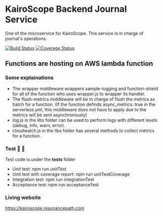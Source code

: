 # KairoScope Backend Journal Service

One of the microservice for KairoScope. This service is in charge of journal's operations.

[![Build Status](https://travis-ci.org/PengWang0316/KairoScope-Backend-Unattached-Journal.svg?branch=master)](https://travis-ci.org/PengWang0316/KairoScope-Backend-Unattached-Journal) [![Coverage Status](https://coveralls.io/repos/github/PengWang0316/KairoScope-Backend-Unattached-Journal/badge.svg?branch=master)](https://coveralls.io/github/PengWang0316/KairoScope-Backend-Unattached-Journal?branch=master)

## Functions are hosting on AWS lambda function

### Some explainations

- The wrapper middleware wrappers sample-logging and function-shield for all of the function who uses wrapper.js to wrapper its handler.
- The flush-metrics middleware will be in charge of flush the metrics as batch for a function. (If the function definds async_metrics: true in the serverless.yml, this middleware does not have to apply due to the metrics will be sent asynchronously)
- log.js in the libs folder can be used to perform logs with different levels (debug, info, warn, error).
- cloudwatch.js in the libs folder has several methods to collect metrics for a function.

### Test :tada: :tada:

Test code is under the __tests__ folder
- Unit test: npm run unitTest
- Unit test with coverage report: npm run unitTestCoverage
- Integration test: npm run integrationTest
- Acceptance test: npm run acceptanceTest

### Living website
https://kairoscope.resonancepath.com
